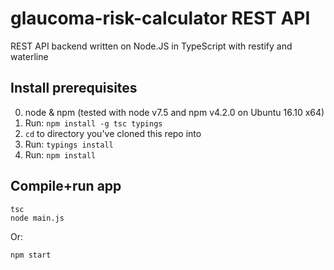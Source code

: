 glaucoma-risk-calculator REST API
=================================

REST API backend written on Node.JS in TypeScript with restify and waterline


## Install prerequisites

  0. node & npm (tested with node v7.5 and npm v4.2.0 on Ubuntu 16.10 x64)
  1. Run: `npm install -g tsc typings`
  2. `cd` to directory you've cloned this repo into
  3. Run: `typings install`
  4. Run: `npm install`

## Compile+run app

    tsc
    node main.js

Or:

    npm start
